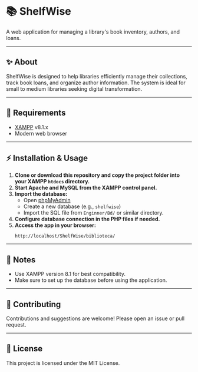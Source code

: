 # 📚 ShelfWise

A web application for managing a library's book inventory, authors, and loans.

---

## ✨ About

ShelfWise is designed to help libraries efficiently manage their collections, track book loans, and organize author information. The system is ideal for small to medium libraries seeking digital transformation.

---

## 🚀 Requirements

- [XAMPP](https://www.apachefriends.org/) v8.1.x
- Modern web browser

---

## ⚡ Installation & Usage

1. **Clone or download this repository and copy the project folder into your XAMPP `htdocs` directory.**
2. **Start Apache and MySQL from the XAMPP control panel.**
3. **Import the database:**
   - Open [phpMyAdmin](http://localhost/phpmyadmin)
   - Create a new database (e.g., `shelfwise`)
   - Import the SQL file from `Enginner/Bd/` or similar directory.
4. **Configure database connection in the PHP files if needed.**
5. **Access the app in your browser:**
   ```
   http://localhost/ShelfWise/biblioteca/
   ```

---

## 📝 Notes

- Use XAMPP version 8.1 for best compatibility.
- Make sure to set up the database before using the application.

---

## 🤝 Contributing

Contributions and suggestions are welcome! Please open an issue or pull request.

---

## 📝 License

This project is licensed under the MIT License.